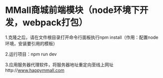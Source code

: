 # MMall商城前端模块（node环境下开发，webpack打包）

1.克隆之后，请在文件根目录打开命令行面板执行npm install（作用：配置node环境，安装要引用的模板）

2.运行项目：npm run dev

3.应用服务器代理软件，将服务器地址重定向至线上网址http://www.happymmall.com


